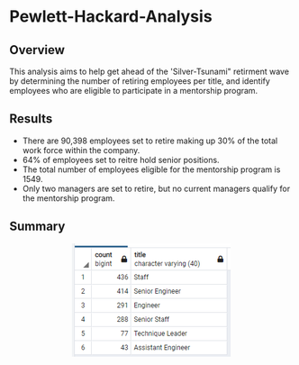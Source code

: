 # Pewlett-Hackard-Analysis

## Overview
This analysis aims to help get ahead of the 'Silver-Tsunami" retirment wave by determining the number of retiring employees per title, and identify employees who are eligible to participate in a mentorship program. 

## Results
- There are 90,398 employees set to retire making up 30% of the total work force within the company. 
- 64% of employees set to reitre hold senior positions. 
- The total number of employees eligible for the mentorship program is 1549. 
- Only two managers are set to retire, but no current managers qualify for the mentorship program. 

## Summary 

<p align="center">
  <img src="mentorship_eligible_by_title.PNG">
</p>

